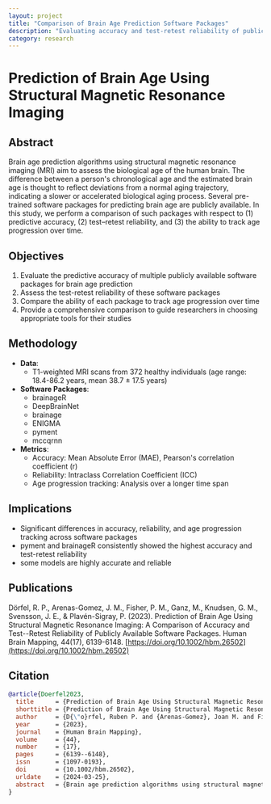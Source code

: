 ```yaml
---
layout: project
title: "Comparison of Brain Age Prediction Software Packages"
description: "Evaluating accuracy and test-retest reliability of publicly available software for brain age prediction using structural MRI"
category: research
---
```


# Prediction of Brain Age Using Structural Magnetic Resonance Imaging

## Abstract

Brain age prediction algorithms using structural magnetic resonance imaging (MRI) aim to assess the biological age of the human brain. The difference between a person's chronological age and the estimated brain age is thought to reflect deviations from a normal aging trajectory, indicating a slower or accelerated biological aging process. Several pre-trained software packages for predicting brain age are publicly available. In this study, we perform a comparison of such packages with respect to (1) predictive accuracy, (2) test–retest reliability, and (3) the ability to track age progression over time.

## Objectives

1. Evaluate the predictive accuracy of multiple publicly available software packages for brain age prediction
2. Assess the test-retest reliability of these software packages
3. Compare the ability of each package to track age progression over time
4. Provide a comprehensive comparison to guide researchers in choosing appropriate tools for their studies

## Methodology

- **Data**: 
  - T1-weighted MRI scans from 372 healthy individuals (age range: 18.4-86.2 years, mean 38.7 ± 17.5 years)
- **Software Packages**: 
  - brainageR
  - DeepBrainNet
  - brainage
  - ENIGMA
  - pyment
  - mccqrnn
- **Metrics**: 
  - Accuracy: Mean Absolute Error (MAE), Pearson's correlation coefficient (r)
  - Reliability: Intraclass Correlation Coefficient (ICC)
  - Age progression tracking: Analysis over a longer time span

## Implications

- Significant differences in accuracy, reliability, and age progression tracking across software packages
- pyment and brainageR consistently showed the highest accuracy and test-retest reliability
- some models are highly accurate and reliable

## Publications

Dörfel, R. P., Arenas-Gomez, J. M., Fisher, P. M., Ganz, M., Knudsen, G. M., Svensson, J. E., & Plavén-Sigray, P. (2023). Prediction of Brain Age Using Structural Magnetic Resonance Imaging: A Comparison of Accuracy and Test--Retest Reliability of Publicly Available Software Packages. Human Brain Mapping, 44(17), 6139-6148. [https://doi.org/10.1002/hbm.26502](https://doi.org/10.1002/hbm.26502)

## Citation

```bibtex
@article{Doerfel2023,
  title      = {Prediction of Brain Age Using Structural Magnetic Resonance Imaging: {{A}} Comparison of Accuracy and Test--Retest Reliability of Publicly Available Software Packages},
  shorttitle = {Prediction of Brain Age Using Structural Magnetic Resonance Imaging},
  author     = {D{\"o}rfel, Ruben P. and {Arenas-Gomez}, Joan M. and Fisher, Patrick M. and Ganz, Melanie and Knudsen, Gitte M. and Svensson, Jonas E. and {Plav{\'e}n-Sigray}, Pontus},
  year       = {2023},
  journal    = {Human Brain Mapping},
  volume     = {44},
  number     = {17},
  pages      = {6139--6148},
  issn       = {1097-0193},
  doi        = {10.1002/hbm.26502},
  urldate    = {2024-03-25},
  abstract   = {Brain age prediction algorithms using structural magnetic resonance imaging (MRI) aim to assess the biological age of the human brain. The difference between a person's chronological age and the estimated brain age is thought to reflect deviations from a normal aging trajectory, indicating a slower or accelerated biological aging process. Several pre-trained software packages for predicting brain age are publicly available. In this study, we perform a comparison of such packages with respect to (1) predictive accuracy, (2) test--retest reliability, and (3) the ability to track age progression over time. We evaluated the six brain age prediction packages: brainageR, DeepBrainNet, brainage, ENIGMA, pyment, and mccqrnn. The accuracy and test--retest reliability were assessed on MRI data from 372 healthy people aged between 18.4 and 86.2 years (mean 38.7 {\textpm} 17.5 years). All packages showed significant correlations between predicted brain age and chronological age (r = 0.66--0.97, p {$<$} 0.001), with pyment displaying the strongest correlation. The mean absolute error was between 3.56 (pyment) and 9.54 years (ENIGMA). brainageR, pyment, and mccqrnn were superior in terms of reliability (ICC values between 0.94--0.98), as well as predicting age progression over a longer time span. Of the six packages, pyment and brainageR consistently showed the highest accuracy and test--retest reliability.}
}
```
